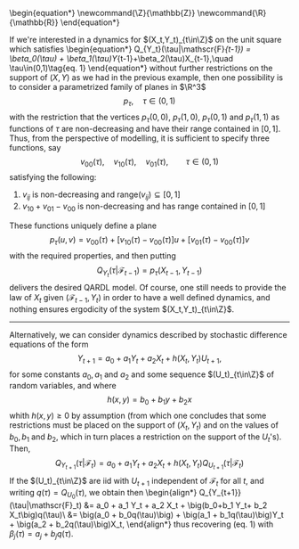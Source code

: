 \begin{equation*}
\newcommand{\Z}{\mathbb{Z}}
\newcommand{\R}{\mathbb{R}}
\end{equation*}

If we're interested in a dynamics for $(X_t,Y_t)_{t\in\Z}$ on the unit square which satisfies
\begin{equation*}
Q_{Y_t}(\tau|\mathscr{F}_{t-1}) = \beta_0(\tau) + \beta_1(\tau)Y_{t-1}+\beta_2(\tau)X_{t-1},\quad \tau\in(0,1)\tag{eq. 1}
\end{equation*}
without further restrictions on the support of $(X,Y)$ as we had in the previous example, then one possibility is to consider a parametrized family of planes in $\R^3$ 
$$
p_\tau,\quad\tau\in(0,1)
$$
with the restriction that the vertices $p_\tau(0,0)$, $p_\tau(1,0)$, $p_\tau(0,1)$ and $p_\tau(1,1)$ as functions of $\tau$ are non-decreasing and have their range contained in $[0,1]$. Thus, from the perspective of modelling, it is sufficient to specify three functions, say
$$
v_{00}(\tau),\quad v_{10}(\tau),\quad v_{01}(\tau),\qquad \tau\in(0,1)
$$
satisfying the following:

1. $v_{ij}$ is non-decreasing and $\mathrm{range}(v_{ij})\subseteq[0,1]$
2. $v_{10}+v_{01}-v_{00}$ is non-decreasing and has range contained in $[0,1]$

These functions uniquely define a plane 
$$
p_\tau(u,v) = v_{00}(\tau) + [v_{10}(\tau)-v_{00}(\tau)]u + [v_{01}(\tau)-v_{00}(\tau)]v
$$
with the required properties, and then putting
$$
Q_{Y_t}(\tau|\mathscr{F}_{t-1}) = p_\tau(X_{t-1},Y_{t-1})
$$
delivers the desired QARDL model. Of course, one still needs to provide the law of $X_t$ given $(\mathscr{F}_{t-1},Y_t)$ in order to have a well defined dynamics, and nothing ensures ergodicity of the system $(X_t,Y_t)_{t\in\Z}$.

---

Alternatively, we can consider dynamics described by stochastic difference equations of the form
$$
Y_{t+1} = a_0 + a_1 Y_{t} + a_2 X_{t} + h(X_t,Y_t)U_{t+1},
$$
for some constants $a_0, a_1$ and $a_2$ and some sequence $(U_t)_{t\in\Z}$ of random variables, and where
$$
h(x,y) = b_0 + b_1 y + b_2 x
$$
whith $h(x,y)\ge0$ by assumption (from which one concludes that some restrictions must be placed on the support of $(X_t,Y_t)$ and on the values of $b_0, b_1$ and $b_2$, which in turn places a restriction on the support of the $U_t$'s).
Then,
$$
Q_{Y_{t+1}}(\tau|\mathscr{F}_t)=a_0 +a_1 Y_t + a_2 X_t + h(X_t,Y_t)Q_{U_{t+1}}(\tau|\mathscr{F}_t)
$$
If the $(U_t)_{t\in\Z}$ are iid with $U_{t+1}$ independent of
$\mathscr{F}_{t}$
for all $t$, and writing $q(\tau) = Q_{U_{0}}(\tau)$, we obtain then
\begin{align*}
Q_{Y_{t+1}}(\tau|\mathscr{F}_t) &= a_0 + a_1 Y_t + a_2 X_t + \big(b_0+b_1 Y_t+ b_2 X_t\big)q(\tau)\\
&= \big(a_0 + b_0q(\tau)\big) + \big(a_1 + b_1q(\tau)\big)Y_t + \big(a_2 + b_2q(\tau)\big)X_t,
\end{align*}
thus recovering (eq. 1) with $\beta_j(\tau) = a_j + b_j q(\tau)$.
